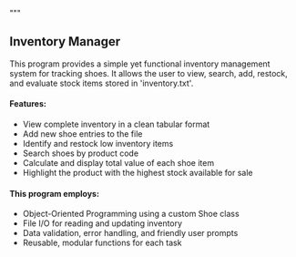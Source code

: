 """
## Inventory Manager

This program provides a simple yet functional inventory management system for tracking shoes. 
It allows the user to view, search, add, restock, and evaluate stock items stored in 'inventory.txt'.

#### Features:
- View complete inventory in a clean tabular format
- Add new shoe entries to the file
- Identify and restock low inventory items
- Search shoes by product code
- Calculate and display total value of each shoe item
- Highlight the product with the highest stock available for sale

#### This program employs:
- Object-Oriented Programming using a custom Shoe class
- File I/O for reading and updating inventory
- Data validation, error handling, and friendly user prompts
- Reusable, modular functions for each task
